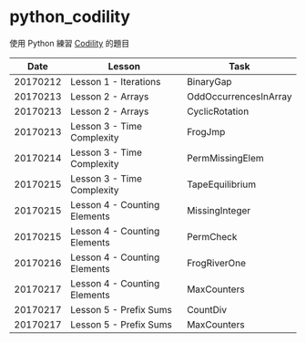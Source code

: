 # python_codility

使用 Python 練習 [Codility][co] 的題目

| Date | Lesson | Task |
| ------ | ------ | ------ |
| 20170212 | Lesson 1 - Iterations | BinaryGap |
| 20170213 | Lesson 2 - Arrays | OddOccurrencesInArray |
| 20170213 | Lesson 2 - Arrays | CyclicRotation |
| 20170213 | Lesson 3 - Time Complexity | FrogJmp |
| 20170214 | Lesson 3 - Time Complexity | PermMissingElem |
| 20170215 | Lesson 3 - Time Complexity | TapeEquilibrium |
| 20170215 | Lesson 4 - Counting Elements | MissingInteger |
| 20170215 | Lesson 4 - Counting Elements | PermCheck |
| 20170216 | Lesson 4 - Counting Elements | FrogRiverOne |
| 20170217 | Lesson 4 - Counting Elements | MaxCounters |
| 20170217 | Lesson 5 - Prefix Sums | CountDiv |
| 20170217 | Lesson 5 - Prefix Sums | MaxCounters |

[co]: <https://codility.com/programmers/>